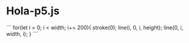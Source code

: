 # Hola-p5.js

´´´
for(let i = 0; i < width; i+= 200){
    stroke(0); 
    line(i, 0, i, height);
    line(0, i, width, i);
}
´´´

